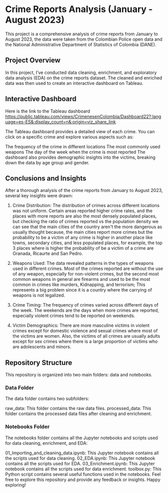 # Crime Reports Analysis (January - August 2023)
This project is a comprehensive analysis of crime reports from January to August 2023, the data were taken from the Colombian Police open data and the National Administrative Department of Statistics of Colombia (DANE).

## Project Overview
In this project, I’ve conducted data cleaning, enrichment, and exploratory data analysis (EDA) on the crime reports dataset. The cleaned and enriched data was then used to create an interactive dashboard on Tableau.

## Interactive Dashboard
Here is the link to the Tableau dashboard
https://public.tableau.com/views/CrimenesenColombia/Dashboard22?:language=es-ES&:display_count=n&:origin=viz_share_link

The Tableau dashboard provides a detailed view of each crime. You can click on a specific crime and explore various aspects such as:

The frequency of the crime in different locations
The most commonly used weapons
The day of the week when the crime is most reported
The dashboard also provides demographic insights into the victims, breaking down the data by age group and gender.

## Conclusions and Insights
After a thorough analysis of the crime reports from January to August 2023, several key insights were drawn:

1. Crime Distribution: The distribution of crimes across different locations was not uniform. Certain areas reported higher crime rates, and the places with more reports are also the most densely populated places, but checking the ratio of crimes reported vs the population density we can see that the main cities of the country aren't the more dangerous as usually thought because, the main cities report more crimes but the probability to be a victim of any crime is higher in another place like towns, secondary cities, and less populated places, for example, the top 3 places where is higher the probability of be a victim of a crime are Granada, Ricaurte and San Pedro.

2. Weapons Used: The data revealed patterns in the types of weapons used in different crimes. Most of the crimes reported are without the use of any weapon, especially for non-violent crimes, but the second most common weapons in general are firearms and used to be the most common in crimes like murders, Kidnapping, and terrorism; This represents a big problem since it is a country where the carrying of weapons is not legalized.

3. Crime Timing: The frequency of crimes varied across different days of the week. The weekends are the days when more crimes are reported, especially violent crimes tend to be reported on weekends.

4. Victim Demographics: There are more masculine victims in violent crimes except for domestic violence and sexual crimes where most of the victims are women. Also, the victims of all crimes are usually adults except for sex crimes where there is a large proportion of victims who are adolescents and minors.

## Repository Structure
This repository is organized into two main folders: data and notebooks.

### Data Folder
The data folder contains two subfolders:

raw_data: This folder contains the raw data files.
processed_data: This folder contains the processed data files after cleaning and enrichment.

### Notebooks Folder
The notebooks folder contains all the Jupyter notebooks and scripts used for data cleaning, enrichment, and EDA:

01_Importing_and_cleaning_data.ipynb: This Jupyter notebook contains all the scripts used for data cleaning.
02_EDA.ipynb: This Jupyter notebook contains all the scripts used for EDA.
03_Enrichment.ipynb: This Jupyter notebook contains all the scripts used for data enrichment.
toolbox.py: This Python script contains several useful functions used in the notebooks.
Feel free to explore this repository and provide any feedback or insights. Happy exploring!
